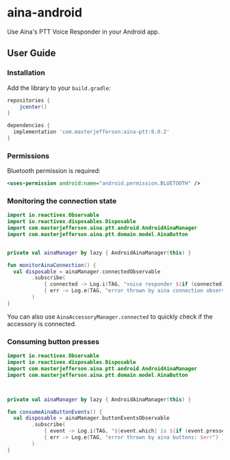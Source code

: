 # aina-android

Use Aina's PTT Voice Responder in your Android app.


## User Guide

### Installation

Add the library to your `build.gradle`:

```gradle
repositories {
    jcenter()
}

dependencies {
  implementation 'com.masterjefferson:aina-ptt:0.0.2'
}
```

### Permissions

Bluetooth permission is required:

```xml
<uses-permission android:name="android.permission.BLUETOOTH" />
```

### Monitoring the connection state

```kotlin
import io.reactivex.Observable
import io.reactivex.disposables.Disposable
import com.masterjefferson.aina.ptt.android.AndroidAinaManager
import com.masterjefferson.aina.ptt.domain.model.AinaButton


private val ainaManager by lazy { AndroidAinaManager(this) }

fun monitorAinaConnection() {
  val disposable = ainaManager.connectedObservable
        .subscribe(
            { connected -> Log.i(TAG, "voice responder ${if (connected) "connected" else "disconnected"}") },
            { err -> Log.e(TAG, "error thrown by aina connection observable: $err") }
        )
}
```

You can also use `AinaAccessoryManager.connected` to quickly check if the accessory is connected.

### Consuming button presses

```kotlin
import io.reactivex.Observable
import io.reactivex.disposables.Disposable
import com.masterjefferson.aina.ptt.android.AndroidAinaManager
import com.masterjefferson.aina.ptt.domain.model.AinaButton



private val ainaManager by lazy { AndroidAinaManager(this) }

fun consumeAinaButtonEvents() {
  val disposable = ainaManager.buttonEventsObservable
        .subscribe(
            { event -> Log.i(TAG, "${event.which} is ${if (event.pressed) "PRESSED" else "RELEASED"}") },
            { err -> Log.e(TAG, "error thrown by aina buttons: $err") }
        )
}
```
